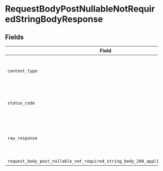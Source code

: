 # RequestBodyPostNullableNotRequiredStringBodyResponse


## Fields

| Field                                                                                                                                                                 | Type                                                                                                                                                                  | Required                                                                                                                                                              | Description                                                                                                                                                           |
| --------------------------------------------------------------------------------------------------------------------------------------------------------------------- | --------------------------------------------------------------------------------------------------------------------------------------------------------------------- | --------------------------------------------------------------------------------------------------------------------------------------------------------------------- | --------------------------------------------------------------------------------------------------------------------------------------------------------------------- |
| `content_type`                                                                                                                                                        | *str*                                                                                                                                                                 | :heavy_check_mark:                                                                                                                                                    | HTTP response content type for this operation                                                                                                                         |
| `status_code`                                                                                                                                                         | *int*                                                                                                                                                                 | :heavy_check_mark:                                                                                                                                                    | HTTP response status code for this operation                                                                                                                          |
| `raw_response`                                                                                                                                                        | [requests.Response](https://requests.readthedocs.io/en/latest/api/#requests.Response)                                                                                 | :heavy_minus_sign:                                                                                                                                                    | Raw HTTP response; suitable for custom response parsing                                                                                                               |
| `request_body_post_nullable_not_required_string_body_200_application_json_object`                                                                                     | [Optional[RequestBodyPostNullableNotRequiredStringBody200ApplicationJSON]](../../models/operations/requestbodypostnullablenotrequiredstringbody200applicationjson.md) | :heavy_minus_sign:                                                                                                                                                    | OK                                                                                                                                                                    |